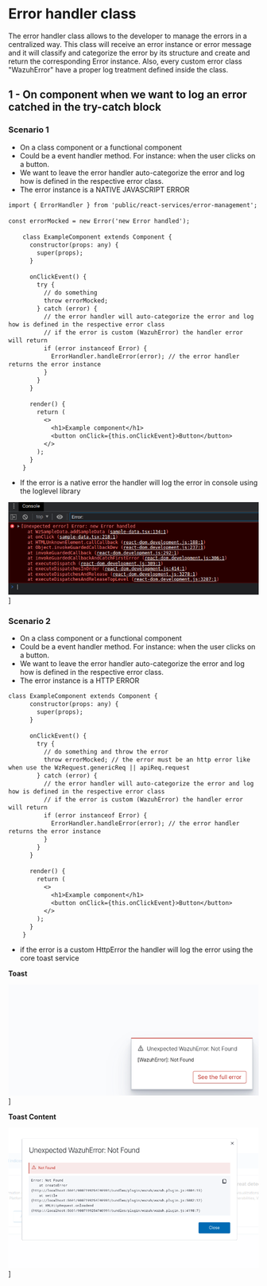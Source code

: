 # Error handler class

The error handler class allows to the developer to manage the errors in a centralized way.
This class will receive an error instance or error message and it will classify and categorize the error by its structure and create and return the corresponding Error instance.
Also, every custom error class "WazuhError" have a proper log treatment defined inside the class.

## 1 - On component when we want to log an error catched in the try-catch block

### Scenario 1
- On a class component or a functional component
- Could be a event handler method. For instance: when the user clicks on a button.
- We want to leave the error handler auto-categorize the error and log how is defined in the respective error class.
- The error instance is a NATIVE JAVASCRIPT ERROR

```tsx
import { ErrorHandler } from 'public/react-services/error-management';

const errorMocked = new Error('new Error handled');

    class ExampleComponent extends Component {
      constructor(props: any) {
        super(props);
      }

      onClickEvent() {
        try {
          // do something
          throw errorMocked;
        } catch (error) {
          // the error handler will auto-categorize the error and log how is defined in the respective error class
          // if the error is custom (WazuhError) the handler error will return
          if (error instanceof Error) {
            ErrorHandler.handleError(error); // the error handler returns the error instance
          }
        }
      }

      render() {
        return (
          <>
            <h1>Example component</h1>
            <button onClick={this.onClickEvent}>Button</button>
          </>
        );
      }
    }

```

- If the error is a native error the handler will log the error in console using the loglevel library

![error-handler-class](../../images/error-handler-class-example-log-native-error.png)]


### Scenario 2
- On a class component or a functional component
- Could be a event handler method. For instance: when the user clicks on a button.
- We want to leave the error handler auto-categorize the error and log how is defined in the respective error class.
- The error instance is a HTTP ERROR

```tsx
class ExampleComponent extends Component {
      constructor(props: any) {
        super(props);
      }

      onClickEvent() {
        try {
          // do something and throw the error
          throw errorMocked; // the error must be an http error like when use the WzRequest.genericReq || apiReq.request
        } catch (error) {
          // the error handler will auto-categorize the error and log how is defined in the respective error class
          // if the error is custom (WazuhError) the handler error will return
          if (error instanceof Error) {
            ErrorHandler.handleError(error); // the error handler returns the error instance
          }
        }
      }

      render() {
        return (
          <>
            <h1>Example component</h1>
            <button onClick={this.onClickEvent}>Button</button>
          </>
        );
      }
    }
```


- if the error is a custom HttpError the handler will log the error using the core toast service

**Toast**

![error-handler-class-http](../../images/error-handler-class-example-log-http-error.png)]

**Toast Content**

![error-handler-class-http](../../images/error-handler-class-example-log-http-error-2.png)]
